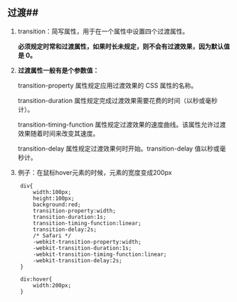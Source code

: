 ## 过渡##

1. transition：简写属性，用于在一个属性中设置四个过渡属性。

   **必须规定时常和过渡属性，如果时长未规定，则不会有过渡效果，因为默认值是 0。** 

2. **过渡属性一般有是个参数值：**　

   transition-property 属性规定应用过渡效果的 CSS 属性的名称。

   transition-duration 属性规定完成过渡效果需要花费的时间（以秒或毫秒计）。

   transition-timing-function 属性规定过渡效果的速度曲线。该属性允许过渡效果随着时间来改变其速度。

   transition-delay 属性规定过渡效果何时开始。transition-delay 值以秒或毫秒计。

3. 例子：在鼠标hover元素的时候，元素的宽度变成200px
```
	div{
		width:100px;
		height:100px;
		background:red;
		transition-property:width;
		transition-duration:1s;
		transition-timing-function:linear;
		transition-delay:2s;
		/* Safari */
		-webkit-transition-property:width;
		-webkit-transition-duration:1s;
		-webkit-transition-timing-function:linear;
		-webkit-transition-delay:2s;
	}

	div:hover{
		width:200px;
	}
```



